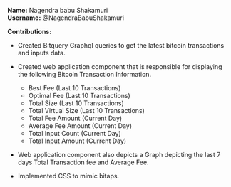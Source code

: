 **Name:** Nagendra babu Shakamuri<br>
**Username:** @NagendraBabuShakamuri

**Contributions:**
* Created Bitquery Graphql queries to get the latest bitcoin transactions and inputs data.

* Created web application component that is responsible for displaying the following Bitcoin Transaction Information.
  - Best Fee (Last 10 Transactions)
  - Optimal Fee (Last 10 Transactions)
  - Total Size (Last 10 Transactions)
  - Total Virtual Size (Last 10 Transactions)
  - Total Fee Amount (Current Day)
  - Average Fee Amount (Current Day)
  - Total Input Count (Current Day)
  - Total Input Amount (Current Day)

* Web application component also depicts a Graph depicting the last 7 days Total Transaction fee and Average Fee.

* Implemented CSS to mimic bitaps.